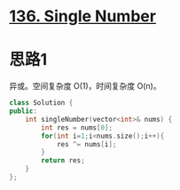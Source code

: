 # [136. Single Number](https://leetcode.com/problems/single-number/)

# 思路1
异或。空间复杂度 O(1)，时间复杂度 O(n)。

```c++
class Solution {
public:
    int singleNumber(vector<int>& nums) {
        int res = nums[0];
        for(int i=1;i<nums.size();i++){
            res ^= nums[i];
        }
        return res;
    }
};
```

